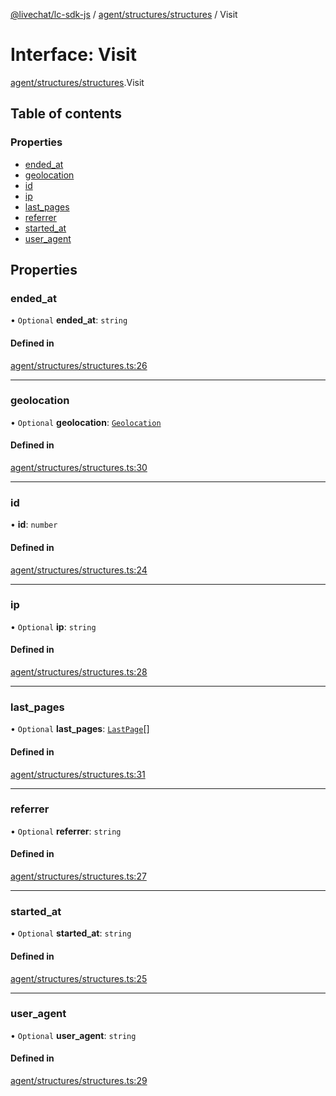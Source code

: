 [@livechat/lc-sdk-js](../README.md) / [agent/structures/structures](../modules/agent_structures_structures.md) / Visit

# Interface: Visit

[agent/structures/structures](../modules/agent_structures_structures.md).Visit

## Table of contents

### Properties

- [ended\_at](agent_structures_structures.Visit.md#ended_at)
- [geolocation](agent_structures_structures.Visit.md#geolocation)
- [id](agent_structures_structures.Visit.md#id)
- [ip](agent_structures_structures.Visit.md#ip)
- [last\_pages](agent_structures_structures.Visit.md#last_pages)
- [referrer](agent_structures_structures.Visit.md#referrer)
- [started\_at](agent_structures_structures.Visit.md#started_at)
- [user\_agent](agent_structures_structures.Visit.md#user_agent)

## Properties

### ended\_at

• `Optional` **ended\_at**: `string`

#### Defined in

[agent/structures/structures.ts:26](https://github.com/livechat/lc-sdk-js/blob/c7b3817/src/agent/structures/structures.ts#L26)

___

### geolocation

• `Optional` **geolocation**: [`Geolocation`](agent_structures_structures.Geolocation.md)

#### Defined in

[agent/structures/structures.ts:30](https://github.com/livechat/lc-sdk-js/blob/c7b3817/src/agent/structures/structures.ts#L30)

___

### id

• **id**: `number`

#### Defined in

[agent/structures/structures.ts:24](https://github.com/livechat/lc-sdk-js/blob/c7b3817/src/agent/structures/structures.ts#L24)

___

### ip

• `Optional` **ip**: `string`

#### Defined in

[agent/structures/structures.ts:28](https://github.com/livechat/lc-sdk-js/blob/c7b3817/src/agent/structures/structures.ts#L28)

___

### last\_pages

• `Optional` **last\_pages**: [`LastPage`](agent_structures_structures.LastPage.md)[]

#### Defined in

[agent/structures/structures.ts:31](https://github.com/livechat/lc-sdk-js/blob/c7b3817/src/agent/structures/structures.ts#L31)

___

### referrer

• `Optional` **referrer**: `string`

#### Defined in

[agent/structures/structures.ts:27](https://github.com/livechat/lc-sdk-js/blob/c7b3817/src/agent/structures/structures.ts#L27)

___

### started\_at

• `Optional` **started\_at**: `string`

#### Defined in

[agent/structures/structures.ts:25](https://github.com/livechat/lc-sdk-js/blob/c7b3817/src/agent/structures/structures.ts#L25)

___

### user\_agent

• `Optional` **user\_agent**: `string`

#### Defined in

[agent/structures/structures.ts:29](https://github.com/livechat/lc-sdk-js/blob/c7b3817/src/agent/structures/structures.ts#L29)
